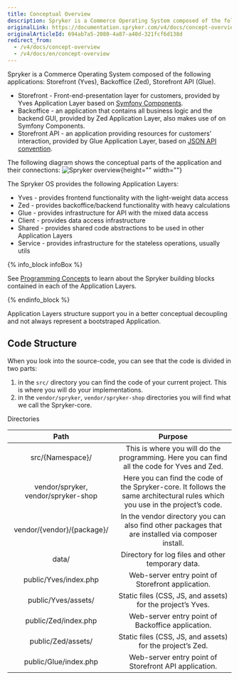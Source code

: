 ```yaml
---
title: Conceptual Overview
description: Spryker is a Commerce Operating System composed of the following applications- Storefront (Yves), Backoffice (Zed), Storefront API (Glue).
originalLink: https://documentation.spryker.com/v4/docs/concept-overview
originalArticleId: 694ab7a5-2080-4a87-a40d-321fcf6d138d
redirect_from:
  - /v4/docs/concept-overview
  - /v4/docs/en/concept-overview
---
```


Spryker is a Commerce Operating System composed of the following applications: Storefront (Yves), Backoffice (Zed), Storefront API (Glue).

* Storefront - Front-end-presentation layer for customers, provided by Yves Application Layer based on [Symfony Components](https://symfony.com/components).
* Backoffice - an application that contains all business logic and the backend GUI, provided by Zed Application Layer, also makes use of on Symfony Components.
* Storefront API - an application providing resources for customers' interaction, provided by Glue Application Layer, based on [JSON API convention](https://jsonapi.org/).

The following diagram shows the conceptual parts of the application and their connections:
![Spryker overview](https://spryker.s3.eu-central-1.amazonaws.com/docs/Developer+Guide/Architecture+Concepts/Conceptual+Overview/spryker-overview.png){height="" width=""}

The Spryker OS provides the following Application Layers:

* Yves - provides frontend functionality with the light-weight data access
* Zed - provides backoffice/backend functionality with heavy calculations
* Glue - provides infrastructure for API with the mixed data access
* Client - provides data access infrastructure
* Shared - provides shared code abstractions to be used in other Application Layers
* Service - provides infrastructure for the stateless operations, usually utils

{% info_block infoBox %}

See [Programming Concepts](/docs/scos/dev/developer-guides/202001.0/architecture-guide/programming-concepts.html) to learn about the Spryker building blocks contained in each of the Application Layers.

{% endinfo_block %}

Application Layers structure support you in a better conceptual decoupling and not always represent a bootstraped Application.

## Code Structure

When you look into the source-code, you can see that the code is divided in two parts:

1. in the `src/` directory you can find the code of your current project. This is where you will do your implementations.
2. in the `vendor/spryker`,  `vendor/spryker-shop` directories you will find what we call the Spryker-core.

Directories

|            Path            |                           Purpose                            |
| :------------------------: | :----------------------------------------------------------: |
|      src/{Namespace}/      | This is where you will do the programming. Here you can find all the code for Yves and Zed. |
|  vendor/spryker,  vendor/spryker-shop  | Here you can find the code of the Spryker-core. It follows the same architectural rules which you use in the project’s code. |
| vendor/{vendor}/{package}/ | In the vendor directory you can also find other packages that are installed via composer install. |
|           data/            |      Directory for log files and other temporary data.       |
|   public/Yves/index.php    |      Web-server entry point of Storefront application.       |
|    public/Yves/assets/     |  Static files (CSS, JS, and assets) for the project’s Yves.  |
|    public/Zed/index.php    |      Web-server entry point of Backoffice application.       |
|     public/Zed/assets/     |  Static files (CSS, JS, and assets) for the project’s Zed.   |
|   public/Glue/index.php    |    Web-server entry point of Storefront API application.     |

<!-- Last review date: Feb 28th, 2019-- by Denis Turkov, Oksana Karasyova -->

